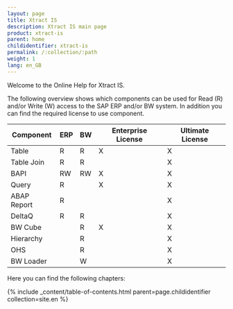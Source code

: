 ```yaml
---
layout: page
title: Xtract IS
description: Xtract IS main page
product: xtract-is
parent: home
childidentifier: xtract-is
permalink: /:collection/:path
weight: 1
lang: en_GB
---
```


Welcome to the Online Help for Xtract IS. 

The following overview shows which components can be used for Read (R) and/or Write (W) access to the SAP ERP and/or BW system. 
In addition you can find the required license to use component.

| Component   | ERP | BW | Enterprise License | Ultimate License |
|-------------|-----|----|--------------------|------------------|
| Table       | R   | R  | X                  | X                |
| Table Join  | R   | R  |                    | X                |
| BAPI        | RW  | RW | X                  | X                |
| Query       | R   |    | X                  | X                |
| ABAP Report | R   |    |                    | X                |
| DeltaQ      | R   | R  |                    | X                |
| BW Cube     |     | R  | X                  | X                |
| Hierarchy   |     | R  |                    | X                |
| OHS         |     | R  |                    | X                |
| BW Loader   |     | W  |                    | X                | 

Here you can find the following chapters:

{% include _content/table-of-contents.html parent=page.childidentifier collection=site.en %}